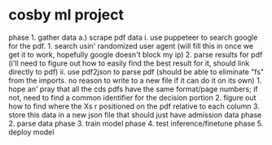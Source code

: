 # cosby ml project
phase 1. gather data
    a.) scrape pdf data
        i. use puppeteer to search google for the pdf.
            1. search usin' randomized user agent (will fill this in once we get it to work, hopefully google doesn't block my ip)
            2. parse results for pdf (i'll need to figure out how to easily find the best result for it, should link directly to pdf)
        ii. use pdf2json to parse pdf (should be able to eliminate "fs" from the imports. no reason to write to a new file if it can do it on its own)
            1. hope an' pray that all the cds pdfs have the same format/page numbers; if not, need to find a common identifier for the decision portion
            2. figure out how to find where the Xs r positioned on the pdf relative to each column
            3. store this data in a new json file that should just have admission data
phase 2. parse data
phase 3. train model
phase 4. test inference/finetune
phase 5. deploy model